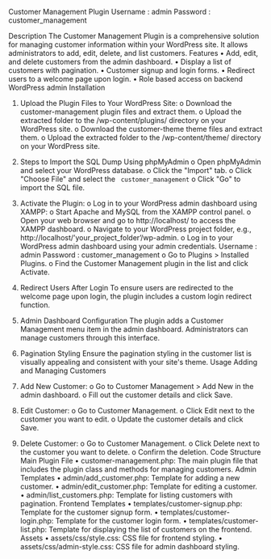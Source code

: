 Customer Management Plugin
Username : admin
Password : customer_management

Description
The Customer Management Plugin is a comprehensive solution for managing customer information within your WordPress site. It allows administrators to add, edit, delete, and list customers.
Features
•	Add, edit, and delete customers from the admin dashboard.
•	Display a list of customers with pagination.
•	Customer signup and login forms.
•	Redirect users to a welcome page upon login.
•	Role based access on backend WordPress admin
Installation
1.	Upload the Plugin Files to Your WordPress Site:
o	Download the customer-management plugin files and extract them.
o	Upload the extracted folder to the /wp-content/plugins/ directory on your WordPress site.
o	Download the customer-theme theme files and extract them.
o	Upload the extracted folder to the /wp-content/theme/ directory on your WordPress site.
2.	Steps to Import the SQL Dump
Using phpMyAdmin 
o	Open phpMyAdmin and select your WordPress database. 
o	Click the "Import" tab.
o	Click "Choose File" and select the ` customer_management` 
o	Click "Go" to import the SQL file.

3.	Activate the Plugin:
o	Log in to your WordPress admin dashboard using XAMPP:
o	Start Apache and MySQL from the XAMPP control panel.
o	Open your web browser and go to http://localhost/ to access the XAMPP dashboard.
o	Navigate to your WordPress project folder, e.g., http://localhost/’your_project_folder’/wp-admin.
o	Log in to your WordPress admin dashboard using your admin credentials. Username : admin
Password : customer_management 
o	Go to Plugins > Installed Plugins.
o	Find the Customer Management plugin in the list and click Activate.

3. Redirect Users After Login
To ensure users are redirected to the welcome page upon login, the plugin includes a custom login redirect function.

4. Admin Dashboard Configuration
The plugin adds a Customer Management menu item in the admin dashboard. Administrators can manage customers through this interface.
5. Pagination Styling
Ensure the pagination styling in the customer list is visually appealing and consistent with your site's theme. 
Usage
Adding and Managing Customers
1.	Add New Customer:
o	Go to Customer Management > Add New in the admin dashboard.
o	Fill out the customer details and click Save.
2.	Edit Customer:
o	Go to Customer Management.
o	Click Edit next to the customer you want to edit.
o	Update the customer details and click Save.
3.	Delete Customer:
o	Go to Customer Management.
o	Click Delete next to the customer you want to delete.
o	Confirm the deletion.
Code Structure
Main Plugin File
•	customer-management.php: The main plugin file that includes the plugin class and methods for managing customers.
Admin Templates
•	admin/add_customer.php: Template for adding a new customer.
•	admin/edit_customer.php: Template for editing a customer.
•	admin/list_customers.php: Template for listing customers with pagination.
Frontend Templates
•	templates/customer-signup.php: Template for the customer signup form.
•	templates/customer-login.php: Template for the customer login form.
•	templates/customer-list.php: Template for displaying the list of customers on the frontend.
Assets
•	assets/css/style.css: CSS file for frontend styling.
•	assets/css/admin-style.css: CSS file for admin dashboard styling.

